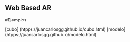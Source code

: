 ## Web Based AR

#Ejemplos

[cubo] (htpps://juancarlosgg.github.io/cubo.html)
[modelo] (htpps://juancarlosgg.github.io/modelo.html)
